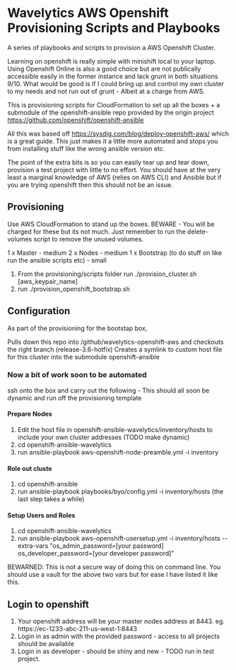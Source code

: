 # Wavelytics AWS Openshift Provisioning Scripts and Playbooks
A series of playbooks and scripts to provision a AWS Openshift Cluster.

Learning on openshift is really simple with minishift local to your laptop. Using Openshift Online
is also a good choice but are not publically accessible easily in the former instance and lack grunt in both situations 9/10.  What would be good is if I could bring up and control my own cluster to my needs and not run out of grunt - Albeit at a charge from AWS.

This is provisioning scripts for CloudFormation to set up all the boxes + a submodule of the openshift-ansible repo provided by the origin project https://github.com/openshift/openshift-ansible 

All this was based off https://sysdig.com/blog/deploy-openshift-aws/ which is a great guide.  This just makes it a little more automated and stops you from installing stuff like the wrong ansible version etc.

The point of the extra bits is so you can easily tear up and tear down, provision a test project with little to no effort.  You should have at the very least a marginal knowledge of AWS (relies on AWS CLI) and Ansible but if you are trying openshift then this should not be an issue.

## Provisioning
Use AWS CloudFormation to stand up the boxes.  BEWARE - You will be charged for these but its not much. Just remember to run the delete-volumes script to remove the unused volumes.

1 x Master - medium
2 x Nodes - medium
1 x Bootstrap (to do stuff on like run the ansible scripts etc) - small

1. From the provisioning/scripts folder run ./provision_cluster.sh [aws_keypair_name]
1. run ./provision_openshift_bootstrap.sh

## Configuration
As part of the provisioning for the bootstap box, 

Pulls down this repo into /github/wavelytics-openshift-aws and checkouts the right branch (release-3.6-hotfix)
Creates a symlink to custom host file for this cluster into the submodule openshift-ansible

### Now a bit of work soon to be automated
ssh onto the box and carry out the following - This should all soon be dynamic and run off the provisioning
template

#### Prepare Nodes
1. Edit the host file in openshift-ansible-wavelytics/inventory/hosts to include your own cluster addresses (TODO make dynamic)
1. cd openshift-ansible-wavelytics
1. run ansible-playbook aws-openshift-node-preamble.yml -i inventory

#### Role out cluste
1. cd openshift-ansible
1. run ansible-playbook playbooks/byo/config.yml -i inventory/hosts
(the last step takes a while)

#### Setup Users and Roles
1. cd openshift-ansible-wavelytics
1. run ansible-playbook aws-openshift-usersetup.yml -i inventory/hosts --extra-vars "os_admin_password=[your password] os_developer_password=[your developer password]"

BEWARNED:  This is not a secure way of doing this on command line. You should use a vault for the above two vars but for ease I have listed it like this.

## Login to openshift
1.  Your openshift address will be your master nodes address at 8443. eg. https://ec-1233-abc-211-us-west-1:8443
1. Login in as admin with the provided password - access to all projects should be available
1. Login in as developer - should be shiny and new - TODO run in test project.

